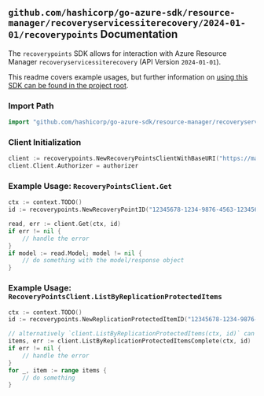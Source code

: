 
## `github.com/hashicorp/go-azure-sdk/resource-manager/recoveryservicessiterecovery/2024-01-01/recoverypoints` Documentation

The `recoverypoints` SDK allows for interaction with Azure Resource Manager `recoveryservicessiterecovery` (API Version `2024-01-01`).

This readme covers example usages, but further information on [using this SDK can be found in the project root](https://github.com/hashicorp/go-azure-sdk/tree/main/docs).

### Import Path

```go
import "github.com/hashicorp/go-azure-sdk/resource-manager/recoveryservicessiterecovery/2024-01-01/recoverypoints"
```


### Client Initialization

```go
client := recoverypoints.NewRecoveryPointsClientWithBaseURI("https://management.azure.com")
client.Client.Authorizer = authorizer
```


### Example Usage: `RecoveryPointsClient.Get`

```go
ctx := context.TODO()
id := recoverypoints.NewRecoveryPointID("12345678-1234-9876-4563-123456789012", "example-resource-group", "vaultName", "replicationFabricName", "replicationProtectionContainerName", "replicationProtectedItemName", "recoveryPointName")

read, err := client.Get(ctx, id)
if err != nil {
	// handle the error
}
if model := read.Model; model != nil {
	// do something with the model/response object
}
```


### Example Usage: `RecoveryPointsClient.ListByReplicationProtectedItems`

```go
ctx := context.TODO()
id := recoverypoints.NewReplicationProtectedItemID("12345678-1234-9876-4563-123456789012", "example-resource-group", "vaultName", "replicationFabricName", "replicationProtectionContainerName", "replicationProtectedItemName")

// alternatively `client.ListByReplicationProtectedItems(ctx, id)` can be used to do batched pagination
items, err := client.ListByReplicationProtectedItemsComplete(ctx, id)
if err != nil {
	// handle the error
}
for _, item := range items {
	// do something
}
```
